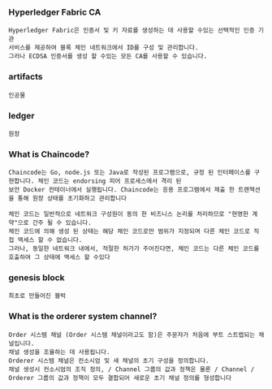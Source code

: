 
### Hyperledger Fabric CA

    Hyperledger Fabric은 인증서 및 키 자료를 생성하는 데 사용할 수있는 선택적인 인증 기관 
    서비스를 제공하여 블록 체인 네트워크에서 ID를 구성 및 관리합니다. 
    그러나 ECDSA 인증서를 생성 할 수있는 모든 CA를 사용할 수 있습니다.    
  
### artifacts

    인공물
    
### ledger
 
    원장
    
### What is Chaincode?

    Chaincode는 Go, node.js 또는 Java로 작성된 프로그램으로, 규정 된 인터페이스를 구현합니다. 체인 코드는 endorsing 피어 프로세스에서 격리 된 
    보안 Docker 컨테이너에서 실행됩니다. Chaincode는 응용 프로그램에서 제출 한 트랜잭션을 통해 원장 상태를 초기화하고 관리합니다
    
    체인 코드는 일반적으로 네트워크 구성원이 동의 한 비즈니스 논리를 처리하므로 "현명한 계약"으로 간주 될 수 있습니다. 
    체인 코드에 의해 생성 된 상태는 해당 체인 코드로만 범위가 지정되며 다른 체인 코드로 직접 액세스 할 수 없습니다. 
    그러나, 동일한 네트워크 내에서, 적절한 허가가 주어진다면, 체인 코드는 다른 체인 코드를 호출하여 그 상태에 액세스 할 수있다
    
### genesis block
    
    최초로 만들어진 블럭
    
### What is the orderer system channel?

    Order 시스템 채널 (Order 시스템 채널이라고도 함)은 주문자가 처음에 부트 스트랩되는 채널입니다. 
    채널 생성을 조율하는 데 사용됩니다. 
    Orderer 시스템 채널은 컨소시엄 및 새 채널의 초기 구성을 정의합니다. 
    채널 생성시 컨소시엄의 조직 정의, / Channel 그룹의 값과 정책은 물론 / Channel / Orderer 그룹의 값과 정책이 모두 결합되어 새로운 초기 채널 정의를 형성합니다

